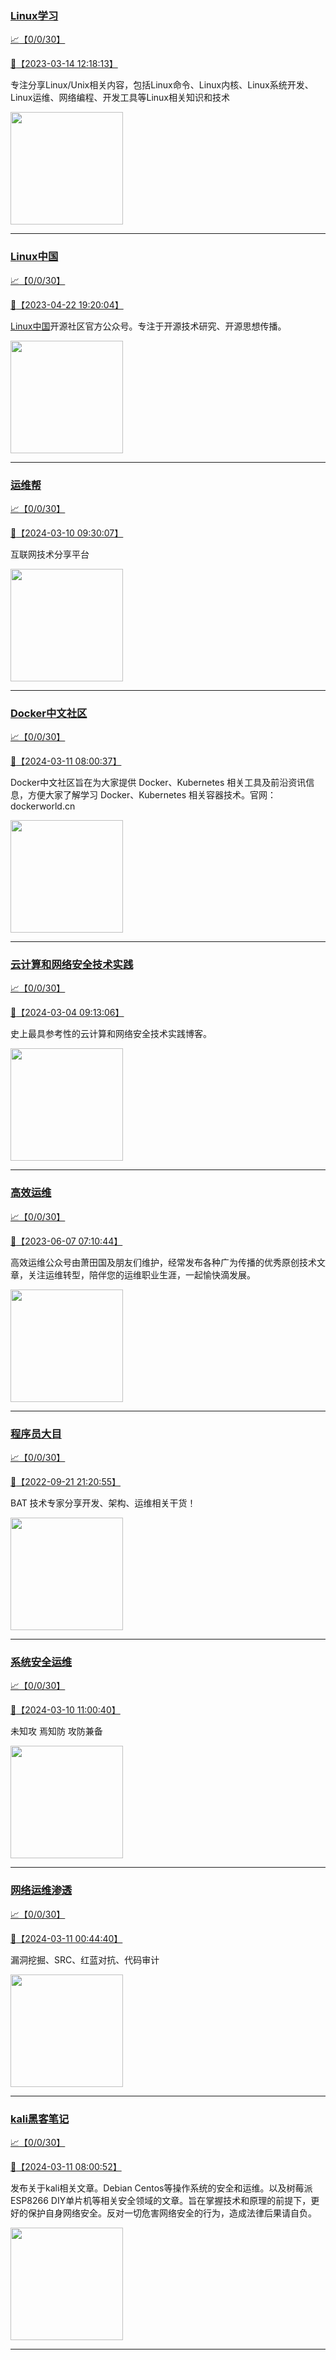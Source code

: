 
### [Linux学习](http://wechat.doonsec.com/wechat_echarts/?biz=MzI4MDEwNzAzNg==)

[:chart_with_upwards_trend:【0/0/30】](http://wechat.doonsec.com/wechat_echarts/?biz=MzI4MDEwNzAzNg==)

[:camera_flash:【2023-03-14 12:18:13】](https://mp.weixin.qq.com/s?__biz=MzI4MDEwNzAzNg==&mid=2649460110&idx=2&sn=d76412a9e0687ffe50c359ea4332a1a2&chksm=f3a2acfdc4d525ebb2f44288f886f46ce16507e0305ee1fcc74cb305757dd68610e87f461665&scene=27#wechat_redirect)

专注分享Linux/Unix相关内容，包括Linux命令、Linux内核、Linux系统开发、Linux运维、网络编程、开发工具等Linux相关知识和技术

<img align="top" width="180" src="http://open.weixin.qq.com/qr/code?username=gh_cb990d3ccd5f" alt="" />

---


### [Linux中国](http://wechat.doonsec.com/wechat_echarts/?biz=MjM5NjQ4MjYwMQ==)

[:chart_with_upwards_trend:【0/0/30】](http://wechat.doonsec.com/wechat_echarts/?biz=MjM5NjQ4MjYwMQ==)

[:camera_flash:【2023-04-22 19:20:04】](https://mp.weixin.qq.com/s?__biz=MjM5NjQ4MjYwMQ==&mid=2664678930&idx=3&sn=e1cd00ae476511afb34f4785124fb41a&chksm=bdcffd548ab87442b492af73b3af4e275b5439bd53b739798b806ed6947ab03e47e8efbe9a59&scene=27#wechat_redirect)

[Linux中国](https://linux.cn/)开源社区官方公众号。专注于开源技术研究、开源思想传播。

<img align="top" width="180" src="http://open.weixin.qq.com/qr/code?username=gh_52ef55f8adfd" alt="" />

---


### [运维帮](http://wechat.doonsec.com/wechat_echarts/?biz=MzA3MzYwNjQ3NA==)

[:chart_with_upwards_trend:【0/0/30】](http://wechat.doonsec.com/wechat_echarts/?biz=MzA3MzYwNjQ3NA==)

[:camera_flash:【2024-03-10 09:30:07】](https://mp.weixin.qq.com/s?__biz=MzA3MzYwNjQ3NA==&mid=2651301316&idx=1&sn=610fcfa74850e0f94b7671ae80f99632&chksm=85222be0d5af5dcfd0c01e8c3d73634a7048dd716cef0b2bdd188c53c4aa8e0bc9187f525dd2&scene=27&key=121f6f4accf38c7b9d562aa08f7e24941bdbf85b895130ce2fab567026dce78dcd03e28e5af8501917df73c47bf297b80cc0e538175657dd&ascene=0&uin=MzgxODQ4MjMz&devicetype=Windows+10+x64&version=63090819&lang=zh_CN&countrycode=GY&exportkey=n_ChQIAhIQb3wDT%2F4HuTLdPzvZpbQDlxLgAQIE97dBBAEAAAAAAOeOD4Nfb%2BYAAAAOpnltbLcz9gKNyK89dVj0so9sAAe%2BhVQ3uHe48gs7GBrh9hFV%2FfFaulrk69zdxqQ6YR%2BAoQP7gHbNWVXDPX2Wz%2BQ0TTcI9Ez9OzfhWenjBj%2BDYskkKTTpHu1xC91d7AZRg0M2eEntumgWeBtm1WQQJX1MJypF2Vugo6VmU8u2Bf5AnnNawiqp0d2E39XzZ%2BDoWbzTrdyoPVTpejkOGCvagodU9toGf1HwhNBcX%2BW%2FK8nkHXAqrwWgk%2FLCzL292MwORD1kNbnkEhvk&acctmode=0&pass_ticket=ebMkdUC160pTUnSIfCnfbVEWh6GW7y8hdD9Y3hezdMasc9GY6hXAHprpsrj8wzA3uCTO2kZGdMNrApB1DZ%2FUKQ%3D%3D&wx_header=1&scene=27#wechat_redirect)

互联网技术分享平台

<img align="top" width="180" src="http://open.weixin.qq.com/qr/code?username=gh_445a39329cd8" alt="" />

---


### [Docker中文社区](http://wechat.doonsec.com/wechat_echarts/?biz=MzI1NzI5NDM4Mw==)

[:chart_with_upwards_trend:【0/0/30】](http://wechat.doonsec.com/wechat_echarts/?biz=MzI1NzI5NDM4Mw==)

[:camera_flash:【2024-03-11 08:00:37】](https://mp.weixin.qq.com/s?__biz=MzI1NzI5NDM4Mw==&mid=2247497012&idx=1&sn=b4818d548f8b64773a5e5f211cad8d9b&chksm=eb78786f8de4de275378ef8e4019df2ee4f53528ce9194ae84cf570b331982793bc0e08860f9&scene=27&key=58349ff90672df98bafe2a8a8a57360c7ec433ea70c8b6c11542235ade877d0e7851a321deed05da699f8a1bb958b0b8b683aa846dd432dc5cf15acc3ecf387347e04625eca85f3a5991d3bd8410fa9ba2734d5d0e4dfcb362258b1f90ab843495bdbf64c0e8a5f980a2a4b31af6b085d4c3bd272ada94c260c9ca9b7e3b8a87&ascene=15&uin=NTY2NTA4NjQ%3D&devicetype=Windows+10+x64&version=63060012&lang=zh_CN&session_us=gh_8afb1d49c6bb&countrycode=AL&exportkey=n_ChQIAhIQ7I44jPcAkGHyJaG42cewMBLuAQIE97dBBAEAAAAAAJLNNKBonZgAAAAOpnltbLcz9gKNyK89dVj0Wqn2jnpXiv47brc9cbFWT4%2Fq4is8%2Fapfaujp48N81YEGe%2B6GcujkY0WHMmvYCt%2B7%2BmXUxmkb7osFtGJURzCa7eXYIGDMuV1TrIB1Isrp6asVa8RoHhiVIujWyIJq89%2BX9uQei7TfCZxCa%2FH3BUbKjZPHw0BQTXQZRI%2FTYFERh4uD39Sa0GAZvVa21PD0vARpEtA9dQlk8W1WhEX2T9l%2BApJe3WsteeZZjoYr9%2BX3MmQPgCGMXqtdpRm61DISn4ctZzCelLPpyXE%3D&acctmode=0&pass_ticket=%2F0lwKfSLwmlHEqsq%2BqIVoMnx2DmWRsWg9fPDEgx%2BLTWuy8do9Tpu9FioH6J%2Bs9691NApQ4n%2Bubq%2FlCQcS%2Fk0Jg%3D%3D&wx_header=0&fontgear=2&scene=27#wechat_redirect)

Docker中文社区旨在为大家提供 Docker、Kubernetes 相关工具及前沿资讯信息，方便大家了解学习 Docker、Kubernetes 相关容器技术。官网：dockerworld.cn

<img align="top" width="180" src="http://open.weixin.qq.com/qr/code?username=gh_8620cb9f61a5" alt="" />

---


### [云计算和网络安全技术实践](http://wechat.doonsec.com/wechat_echarts/?biz=MzA3MjM5MDc2Nw==)

[:chart_with_upwards_trend:【0/0/30】](http://wechat.doonsec.com/wechat_echarts/?biz=MzA3MjM5MDc2Nw==)

[:camera_flash:【2024-03-04 09:13:06】](https://mp.weixin.qq.com/s?__biz=MzA3MjM5MDc2Nw==&mid=2650748271&idx=1&sn=ed2be4b2d0c8986dcc1af12eb68ec63c&chksm=86fa51f383620136b83e6c18ea7e9bc18097f231d72e694d2b3690917d6a948f2d6cda6e0657&scene=27&key=026af1259e9a8661598188cc13924e7b0974673e2bdedfe9e1ddcb089f67105a170a2014b2d136de5024d71b109637743e0b4af7d6256e8b74e0b7851dbf0ef52acfd7f8d8176222db68cc9910195ef4eba9aa430f9654a62dec0fe05b1ba46c0c500cbe06068d8509f7f229e17db90f49a6c47ce9d8c61ae783a48d90e96f1e&ascene=0&uin=MzgxODQ4MjMz&devicetype=Windows+10+x64&version=63090819&lang=zh_CN&countrycode=GY&exportkey=n_ChQIAhIQrYRoKO8QxHBGZy55QkmhXBLgAQIE97dBBAEAAAAAAHTXAN9VgxAAAAAOpnltbLcz9gKNyK89dVj0jIl9D01WCwW1Cr25EHXDQXbkkOwdLOFfeH5qGjeob%2BpeDCO0mNxv7q15xmkfHCaWNUmnqymzZyuqATbOJizc6cfSaUKV9fd%2FK3utzkEropqQ%2BdqUkA947KhUmkpanzEKVM5onhv%2Fw3Gf3YZjDcJWPJr597vbtIrWGcpEDQ1v%2BUwOiV%2Fq3wlCvfJIndLGBh7%2FzQUCsnLGY5pbIX2EqD0UXt3Mdmt4hx69vev03twtMpOB1jKy208k%2FaBF&acctmode=0&pass_ticket=ItWhVTNiN8%2BUl5D1eHshprG22khbMzmhvUZdX%2BNSA23n6HeXQmV9Y%2F2xL1AAsh716Ei06tFnfH9O7aNMpkPMSA%3D%3D&wx_header=1&scene=27#wechat_redirect)

史上最具参考性的云计算和网络安全技术实践博客。

<img align="top" width="180" src="http://open.weixin.qq.com/qr/code?username=gh_34d6b0cb5633" alt="" />

---


### [高效运维](http://wechat.doonsec.com/wechat_echarts/?biz=MzA4Nzg5Nzc5OA==)

[:chart_with_upwards_trend:【0/0/30】](http://wechat.doonsec.com/wechat_echarts/?biz=MzA4Nzg5Nzc5OA==)

[:camera_flash:【2023-06-07 07:10:44】](https://mp.weixin.qq.com/s?__biz=MzA4Nzg5Nzc5OA==&mid=2651734637&idx=4&sn=2e47f69f965e98f599fed75ddb3837ef&chksm=8bc881c4bcbf08d2df71b5670c0499709a5281229287b15d178de64108ac464cd1f023287884&scene=27#wechat_redirect)

高效运维公众号由萧田国及朋友们维护，经常发布各种广为传播的优秀原创技术文章，关注运维转型，陪伴您的运维职业生涯，一起愉快滴发展。

<img align="top" width="180" src="http://open.weixin.qq.com/qr/code?username=gh_0fdeda7cb50a" alt="" />

---


### [程序员大目](http://wechat.doonsec.com/wechat_echarts/?biz=MzI4ODQ3NjE2OA==)

[:chart_with_upwards_trend:【0/0/30】](http://wechat.doonsec.com/wechat_echarts/?biz=MzI4ODQ3NjE2OA==)

[:camera_flash:【2022-09-21 21:20:55】](https://mp.weixin.qq.com/s?__biz=MzI4ODQ3NjE2OA==&mid=2247500356&idx=1&sn=69754a844e3a51a5427a0efec6aa45bd&chksm=ec3f5f23db48d6353810ef9157baf1fc90adbd884423aba73bd00450e5e6777e6e46dbe30489&scene=27&key=512fb80aa4f22d2a8ac8a7af6059d9b697eaef75ed0476d4690fc363cab93d636f7775d20d20fd3b1cd8bc051e62783ef79a2497a6b927846f0446f0af1324426177ebc087d480f11223e6aa409b2a26ab3d9ac220856bd51003dc89dc5306590dc812175fea69cf84266821b6f428181384d29a2d5a699f58c3d897ce4f980a&ascene=15&uin=MTA3Mzc3OTIzNQ%3D%3D&devicetype=Windows+Server+2016+x64&version=63070517&lang=zh_CN&session_us=gh_5f81484d311e&exportkey=AfaIj87lbeDD6CwHew4i%2FSM%3D&acctmode=0&pass_ticket=nP6spRM8hMyiazMifMuFetRdSji3u6F4iU1PoNglFE6zGbwDRWX%2F4QyvCBMQQBay&wx_header=0&fontgear=2&scene=27#wechat_redirect)

BAT 技术专家分享开发、架构、运维相关干货！

<img align="top" width="180" src="http://open.weixin.qq.com/qr/code?username=gh_e6849e368b5f" alt="" />

---


### [系统安全运维](http://wechat.doonsec.com/wechat_echarts/?biz=Mzk0NjE0NDc5OQ==)

[:chart_with_upwards_trend:【0/0/30】](http://wechat.doonsec.com/wechat_echarts/?biz=Mzk0NjE0NDc5OQ==)

[:camera_flash:【2024-03-10 11:00:40】](https://mp.weixin.qq.com/s?__biz=Mzk0NjE0NDc5OQ==&mid=2247523092&idx=2&sn=f1fcfe889b164cf30cdb34bedea08bba&chksm=c2b5deed2345c6f6416e2986e30b7cb8d72a9a433fe19d7a72a8fcc91b6f8886969b01eb5426&scene=27&key=d97ff789397cf58d69fb209daef401193f1d5033176a7f29c42d590cc41e053d471c7810c0a22c5b819d86b39834304f21854d1b4494d0f1b34e8480bed316af4c554ebf702bd46c17ca42079a386bd2a5a73d1efc876b5d40a19cf3bfbaa186f0cef13bcafa145cbfc774b12059c31e51e36fdc8d558062ea21bc21367cd8eb&ascene=15&uin=NTY2NTA4NjQ%3D&devicetype=Windows+10+x64&version=63060012&lang=zh_CN&session_us=gh_c5de2961e764&countrycode=AL&exportkey=n_ChQIAhIQtOSF4TaKES5vOqEdWkIaFRLuAQIE97dBBAEAAAAAAJr4NBFaSBkAAAAOpnltbLcz9gKNyK89dVj016gdzcHRFZ8JK4f%2FqBqqJDNj7lJb84BqJnaXNHbWEAodPaGNLrbwuPz6Eakz6je1i8DCwC2spACJDCPkqEaBWnKz6RbGS6MrBq1j2zycjIhyk7KhH6CxP5G%2F0sL6r%2FmgDdkUVRgECaZSNZJlMdU5OvBpVHcjs1uBF2AUQXBJqXK%2FW4ouIiCIYxbGnkhj3rrtMajP6snwgI7dFmIOelU9%2F1QSpXZNHobPeoPE2PDl%2Bl9MtHjyJZLZYtNOj%2BCG%2B01n5STNui%2BxA7o%3D&acctmode=0&pass_ticket=GcZDmc7LXh6B3na4J3L9CpFKLtCeB43wdgUwDyKW%2FsvK5pQCcnw1xnGhueKjzIWmFUl12vJgjWPIwUgu9qrMDw%3D%3D&wx_header=0&fontgear=2&scene=27#wechat_redirect)

未知攻 焉知防 攻防兼备

<img align="top" width="180" src="http://open.weixin.qq.com/qr/code?username=gh_2c298b630170" alt="" />

---


### [网络运维渗透](http://wechat.doonsec.com/wechat_echarts/?biz=MzA3MjMxODUwNg==)

[:chart_with_upwards_trend:【0/0/30】](http://wechat.doonsec.com/wechat_echarts/?biz=MzA3MjMxODUwNg==)

[:camera_flash:【2024-03-11 00:44:40】](https://mp.weixin.qq.com/s?__biz=MzA3MjMxODUwNg==&mid=2247486459&idx=1&sn=6748746fb3566f49d531d58d144ee3e0&chksm=9efd2b8b4dc45c80462e3be8171634f49ebc1a99c5a7a86b30236fadd3e3ccc74bdce1b35ede&scene=27&key=200f9e9e1b7be3f4b0381c16ed1d720e4b0242223277cd4385fd2d2b9f53cadbd83ad3f1d5293c65a1b36652d4c6af1387335be4bce4e1a3e5c1d18e9b5e8ba56890f70aea7d42db1c6cc170a9bbb114474606e7f14120c3704a1ad25fd3ae9f70952e9174e5dbcefa5a15fa1253bc93385d37fce02e16f047193fd1291c045b&ascene=15&uin=NTY2NTA4NjQ%3D&devicetype=Windows+10+x64&version=63060012&lang=zh_CN&session_us=gh_8afb1d49c6bb&countrycode=AL&exportkey=n_ChQIAhIQVzCvGjfPgWlJ%2BmnUxhD1PRLuAQIE97dBBAEAAAAAAC8RMW6055wAAAAOpnltbLcz9gKNyK89dVj0g%2BrkhxqJn6vonphdfKP2mkW8LTCRKhUKUm9ZmddSaDU%2FMDmAafCC2BJ52L2lno17j1gW06BVVYKUuPb%2FGewEU6pYVtYjvEE5%2FNRXUoxKMK4lS1MTqWIjqCcT8gwiAd4GPx44O09BZag7VsRDqtGNdsZuQkE13A2yASWpY6xfugBJ%2F5E71HekQ8WErZhaUYj1SPgqJ3bIk3uRE5dGkjKVcXX%2BQCtmNpb6D5F%2FkqOxwq%2BN%2BSJFR2j2DsO%2FBH%2BOs2DyGiFTS45O%2BDc%3D&acctmode=0&pass_ticket=%2F0lwKfSLwmlHEqsq%2BqIVoMnx2DmWRsWg9fPDEgx%2BLTU3O%2F9XqTtgo6NeLaagX0r9X7KgMmQxv7QUEjSLiBdBuw%3D%3D&wx_header=0&fontgear=2&scene=27#wechat_redirect)

漏洞挖掘、SRC、红蓝对抗、代码审计

<img align="top" width="180" src="http://open.weixin.qq.com/qr/code?username=gh_304f5239b3b0" alt="" />

---


### [kali黑客笔记](http://wechat.doonsec.com/wechat_echarts/?biz=MzkxMzIwNTY1OA==)

[:chart_with_upwards_trend:【0/0/30】](http://wechat.doonsec.com/wechat_echarts/?biz=MzkxMzIwNTY1OA==)

[:camera_flash:【2024-03-11 08:00:52】](https://mp.weixin.qq.com/s?__biz=MzkxMzIwNTY1OA==&mid=2247503557&idx=1&sn=939cf6e6430e45dcbd5043220b5d90ce&chksm=c0b102ecaeaca5ac6a6dd4be9a4cdfdd60353d9dda43503d9e2d6e9acdba56c0106a6159491a&scene=27&key=a2847c972f830c413423cf30b2d65df7238ab5ea9644c03c205f5469d3ca5be36ea35fa2a9b6e21153689e17075d0cbcde803d8117736822230b01e8791ad0eddb1175e177f68fa0b4c3830250fd8463162b9a99e1c593650c4a27804995c66762f4623c7975f17af08c5acd4ece43954ea3dd3e912e10adaf8dc9123a044970&ascene=15&uin=NTY2NTA4NjQ%3D&devicetype=Windows+10+x64&version=63060012&lang=zh_CN&session_us=gh_8afb1d49c6bb&countrycode=AL&exportkey=n_ChQIAhIQmM8hOWj9oJ3B10lX%2FAoA9RLuAQIE97dBBAEAAAAAAFt%2BLjFuqd8AAAAOpnltbLcz9gKNyK89dVj0E54nId9wFjxyMyqqGA0bI9T741T3uotK2URsIYaBDLGDOooP3yOO3bGOQ4y8MW%2BrTmnFxbn0c%2BegMuAKIbs9FqMpdSEu5ryUy7zRcZ15QLj9J5w68L9uK3KelhUxrVRLPcx1a%2Fu3HOnTD%2BGwBUrI%2BnOvjZa2%2FJgIoMgwri3pvLz3YKrnM9vM86mEVrU3LGRtxqiS79juddT0X4qC5OZsmni5UKcOC0dxTMLrXrbgE3brVdqtzKFFU3hTXQxUnmBRUM49R875rFI%3D&acctmode=0&pass_ticket=%2F0lwKfSLwmlHEqsq%2BqIVoMnx2DmWRsWg9fPDEgx%2BLTXH74JY63%2BbjQI8bF3zMADnp%2BDXT0dChrrjf9YVSywdBw%3D%3D&wx_header=0&fontgear=2&scene=27#wechat_redirect)

发布关于kali相关文章。Debian Centos等操作系统的安全和运维。以及树莓派 ESP8266 DIY单片机等相关安全领域的文章。旨在掌握技术和原理的前提下，更好的保护自身网络安全。反对一切危害网络安全的行为，造成法律后果请自负。

<img align="top" width="180" src="http://open.weixin.qq.com/qr/code?username=gh_fbcaf351ddc1" alt="" />

---


